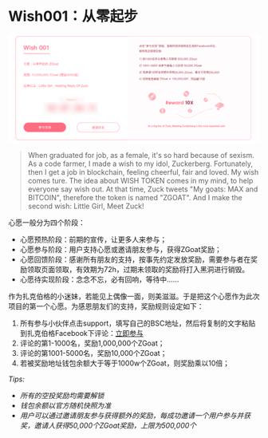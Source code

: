 # Wish001：从零起步

![](../../.gitbook/assets/wish001-zhong-wen-.png)

> When graduated for job, as a female, it's so hard because of sexism. As a code farmer, I made a wish to my idol, Zuckerberg. Fortunately, then I get a job in blockchain, feeling cheerful, fair and loved. My wish comes ture. The idea about WISH TOKEN comes in my mind, to help everyone say wish out. At that time, Zuck tweets "My goats: MAX and BITCOIN", therefore the token is named "ZGOAT". And I make the second wish: Little Girl, Meet Zuck!

心愿一般分为四个阶段：

* 心愿预热阶段：前期的宣传，让更多人来参与；
* 心愿参与阶段：用户支持心愿或邀请朋友参与，获得ZGoat奖励；
* 心愿回馈阶段：感谢所有朋友的支持，按事先约定发放奖励，需要参与者在奖励领取页面领取，有效期为72h，过期未领取的奖励将打入黑洞进行销毁。
* 心愿待实现阶段：念念不忘，必有回响，等待中……

作为扎克伯格的小迷妹，若能见上偶像一面，则美滋滋。于是把这个心愿作为此次项目的第一个心愿。为感恩朋友们的支持，奖励规则设定如下：

1. 所有参与小伙伴点击support，填写自己的BSC地址，然后将复制的文字粘贴到扎克伯格Facebook下评论：[立即参与](http://zgoat.org)
2. 评论的第1-1000名，奖励1,000,000个ZGoat；
3. 评论的第1001-5000名，奖励10,000个ZGoat；
4. 若被奖励地址钱包余额大于等于1000w个ZGoat，则奖励乘以10倍；



_Tips:_ 

* _所有的空投奖励均需要解锁_
* _钱包余额以官方随机快照为准_
* _用户可以通过邀请朋友参与获得额外的奖励，每成功邀请一个用户参与并获奖，邀请人获得50,000个ZGoat奖励，上限为500,000个_



